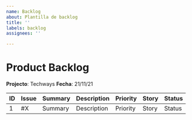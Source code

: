 ```yaml
---
name: Backlog
about: Plantilla de backlog
title: ''
labels: backlog
assignees: ''

---
```


# Product Backlog

**Projecto**: Techways
**Fecha**: 21/11/21

| ID | Issue | Summary | Description | Priority | Story | Status |
| --- | --- | --- | --- | --- | --- |  --- |
| 1 | #X | Summary | Description | Priority | Story | Status |
